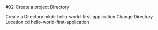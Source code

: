 #02-Create a project Directory

Create a Directory
  mkdir hello-world-first-application
Change Directory Location
  cd hello-world-first-application